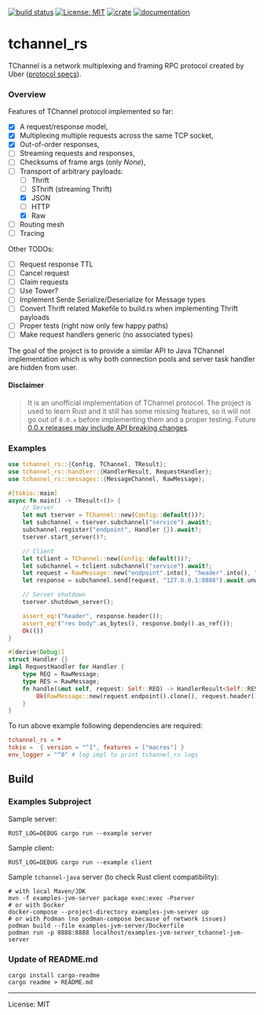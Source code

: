 [![build status](https://github.com/pwalski/tchannel_rs/actions/workflows/ci.yml/badge.svg)](https://github.com/pwalski/tchannel_rs/actions)
[![License: MIT](https://img.shields.io/badge/License-MIT-green.svg)](./LICENSE.md)
[![crate](https://img.shields.io/crates/v/tchannel_rs.svg)](https://crates.io/crates/tchannel_rs)
[![documentation](https://docs.rs/tchannel_rs/badge.svg)](https://docs.rs/tchannel_rs)

# tchannel_rs

TChannel is a network multiplexing and framing RPC protocol created by Uber ([protocol specs](https://github.com/uber/tchannel/blob/master/docs/protocol.md)).

### Overview

Features of TChannel protocol implemented so far:

* [x] A request/response model,
* [x] Multiplexing multiple requests across the same TCP socket,
* [x] Out-of-order responses,
* [ ] Streaming requests and responses,
* [ ] Checksums of frame args (only _None_),
* [ ] Transport of arbitrary payloads:
  * [ ] Thrift
  * [ ] SThrift (streaming Thrift)
  * [x] JSON
  * [ ] HTTP
  * [x] Raw
* [ ] Routing mesh
* [ ] Tracing

Other TODOs:

* [ ] Request response TTL
* [ ] Cancel request
* [ ] Claim requests
* [ ] Use Tower?
* [ ] Implement Serde Serialize/Deserialize for Message types
* [ ] Convert Thrift related Makefile to build.rs when implementing Thrift payloads
* [ ] Proper tests (right now only few happy paths)
* [ ] Make request handlers generic (no associated types)

The goal of the project is to provide a similar API to Java TChannel implementation
which is why both connection pools and server task handler are hidden from user.

#### Disclaimer

> It is an unofficial implementation of TChannel protocol.
> The project is used to learn Rust and it still has some missing features,
> so it will not go out of `0.0.x` before implementing them and a proper testing.
> Future [0.0.x releases may include API breaking changes](https://doc.rust-lang.org/cargo/reference/specifying-dependencies.html#caret-requirements).

### Examples

```rust
use tchannel_rs::{Config, TChannel, TResult};
use tchannel_rs::handler::{HandlerResult, RequestHandler};
use tchannel_rs::messages::{MessageChannel, RawMessage};

#[tokio::main]
async fn main() -> TResult<()> {
    // Server
    let mut tserver = TChannel::new(Config::default())?;
    let subchannel = tserver.subchannel("service").await?;
    subchannel.register("endpoint", Handler {}).await?;
    tserver.start_server()?;

    // Client
    let tclient = TChannel::new(Config::default())?;
    let subchannel = tclient.subchannel("service").await?;
    let request = RawMessage::new("endpoint".into(), "header".into(), "req body".into());
    let response = subchannel.send(request, "127.0.0.1:8888").await.unwrap();

    // Server shutdown
    tserver.shutdown_server();

    assert_eq!("header", response.header());
    assert_eq!("res body".as_bytes(), response.body().as_ref());
    Ok(())
}

#[derive(Debug)]
struct Handler {}
impl RequestHandler for Handler {
    type REQ = RawMessage;
    type RES = RawMessage;
    fn handle(&mut self, request: Self::REQ) -> HandlerResult<Self::RES> {
        Ok(RawMessage::new(request.endpoint().clone(), request.header().clone(), "res body".into()))
    }
}
```

To run above example following dependencies are required:

```toml
tchannel_rs = *
tokio =  { version = "^1", features = ["macros"] }
env_logger = "^0" # log impl to print tchannel_rs logs
```

## Build

### Examples Subproject

Sample server:

```shell
RUST_LOG=DEBUG cargo run --example server
```

Sample client:

```shell
RUST_LOG=DEBUG cargo run --example client
```

Sample `tchannel-java` server (to check Rust client compatibility):

```shell
# with local Maven/JDK
mvn -f examples-jvm-server package exec:exec -Pserver
# or with Docker
docker-compose --project-directory examples-jvm-server up
# or with Podman (no podman-compose because of network issues)
podman build --file examples-jvm-server/Dockerfile
podman run -p 8888:8888 localhost/examples-jvm-server_tchannel-jvm-server
```

### Update of README.md

```shell
cargo install cargo-readme
cargo readme > README.md
```

---

License: MIT
